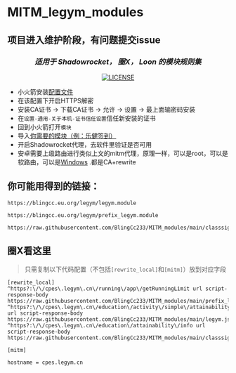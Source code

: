 # MITM_legym_modules
## 项目进入维护阶段，有问题提交issue
<div align="center">
  
### _适用于 Shadowrocket， 圈X， Loon 的模块规则集_
[![LICENSE](https://img.shields.io/badge/license-Anti%20996-blue.svg)](https://github.com/996icu/996.ICU/blob/master/LICENSE)


</div>


- 小火箭安装[配置文件](https://whatshub.top/config/shadowrocket_basic.conf)
- 在该配置下开启HTTPS解密
- 安装CA证书 -> 下载CA证书 -> 允许 -> 设置 -> 最上面输密码安装
- 在`设置-通用-关于本机-证书信任设置`信任新安装的证书
- 回到小火箭打开`模块`
- 导入[你需要的模块（例：乐健签到）](https://blingcc.eu.org/legym/legym.module)
- 开启Shadowrocket代理，去软件里验证是否可用
- 安卓需要上级路由进行类似上文的mitm代理，原理一样，可以是root，可以是软路由，可以是[Windows](https://github.com/Grergo/clash-with-mitm?tab=readme-ov-file#mitm-configuration) .都是CA+rewrite

##  你可能用得到的链接：

```properties 
https://blingcc.eu.org/legym/legym.module
```
```properties
https://blingcc.eu.org/legym/prefix_legym.module
```
```properties
https://raw.githubusercontent.com/BlingCc233/MITM_modules/main/classsign.module
```

## 圈X看这里

> 只需复制以下代码配置（不包括`[rewrite_local]`和`[mitm]`）放到对应字段



```properties
[rewrite_local]
^https?:\/\/cpes\.legym\.cn\/running\/app\/getRunningLimit url script-response-body https://raw.githubusercontent.com/BlingCc233/MITM_modules/main/prefix_legym.js
^https?:\/\/cpes\.legym\.cn\/education\/activity\/simple\/attainability\/get url script-response-body https://raw.githubusercontent.com/BlingCc233/MITM_modules/main/legym.js
^https?:\/\/cpes\.legym\.cn\/education\/attainability\/info url script-response-body https://raw.githubusercontent.com/BlingCc233/MITM_modules/main/classsign.js

[mitm] 

hostname = cpes.legym.cn

```

